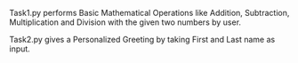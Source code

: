 Task1.py performs Basic Mathematical Operations like Addition, Subtraction, Multiplication and Division with the given two numbers by user.

Task2.py gives a Personalized Greeting by taking First and Last name as input.
